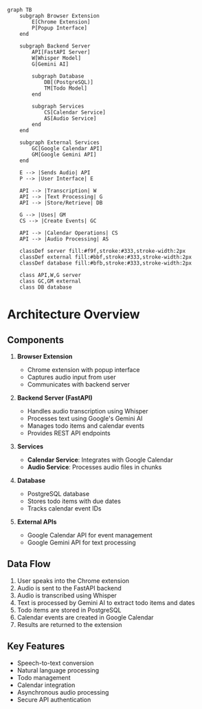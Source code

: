 ```mermaid
graph TB
    subgraph Browser Extension
        E[Chrome Extension]
        P[Popup Interface]
    end

    subgraph Backend Server
        API[FastAPI Server]
        W[Whisper Model]
        G[Gemini AI]
        
        subgraph Database
            DB[(PostgreSQL)]
            TM[Todo Model]
        end
        
        subgraph Services
            CS[Calendar Service]
            AS[Audio Service]
        end
    end

    subgraph External Services
        GC[Google Calendar API]
        GM[Google Gemini API]
    end

    E --> |Sends Audio| API
    P --> |User Interface| E
    
    API --> |Transcription| W
    API --> |Text Processing| G
    API --> |Store/Retrieve| DB
    
    G --> |Uses| GM
    CS --> |Create Events| GC
    
    API --> |Calendar Operations| CS
    API --> |Audio Processing| AS
    
    classDef server fill:#f9f,stroke:#333,stroke-width:2px
    classDef external fill:#bbf,stroke:#333,stroke-width:2px
    classDef database fill:#bfb,stroke:#333,stroke-width:2px
    
    class API,W,G server
    class GC,GM external
    class DB database
```

# Architecture Overview

## Components

1. **Browser Extension**
   - Chrome extension with popup interface
   - Captures audio input from user
   - Communicates with backend server

2. **Backend Server (FastAPI)**
   - Handles audio transcription using Whisper
   - Processes text using Google's Gemini AI
   - Manages todo items and calendar events
   - Provides REST API endpoints

3. **Services**
   - **Calendar Service**: Integrates with Google Calendar
   - **Audio Service**: Processes audio files in chunks

4. **Database**
   - PostgreSQL database
   - Stores todo items with due dates
   - Tracks calendar event IDs

5. **External APIs**
   - Google Calendar API for event management
   - Google Gemini API for text processing

## Data Flow
1. User speaks into the Chrome extension
2. Audio is sent to the FastAPI backend
3. Audio is transcribed using Whisper
4. Text is processed by Gemini AI to extract todo items and dates
5. Todo items are stored in PostgreSQL
6. Calendar events are created in Google Calendar
7. Results are returned to the extension

## Key Features
- Speech-to-text conversion
- Natural language processing
- Todo management
- Calendar integration
- Asynchronous audio processing
- Secure API authentication
